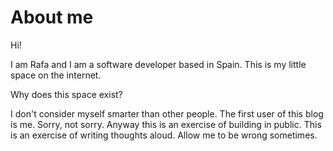 # About me

Hi!

I am Rafa and I am a software developer based in Spain. This is my little space on the internet.

Why does this space exist?

I don't consider myself smarter than other people. The first user of this blog is me. Sorry, not sorry. Anyway this is an exercise of building in public. This is an exercise of writing thoughts aloud. Allow me to be wrong sometimes.
